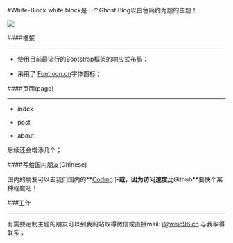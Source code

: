 #White-Block
white block是一个Ghost Blog以白色简约为题的主题！


![](https://github.com/Weic96/Whie-Block/blob/master/white-block.jpg)

####框架
<hr>

* 使用目前最流行的Bootstrap框架的响应式布局；

* 采用了 [FontIocn.cn](http://iconfont.cn)字体图标；


####页面(page)
<hr>

* index

* post

* about

后续还会增添几个；

####写给国内朋友(Chinese)

国内的朋友可以去我们国内的**[Coding](https://coding.net/u/Weic/p/White-Block/git)**下载，因为访问速度比**Github**要快个某种程度吧！

###工作
<hr>

有需要定制主题的朋友可以到我网站取得微信或直接mail:   i@weic96.cn 与我取得联系；
